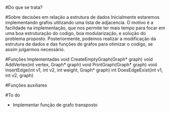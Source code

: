 #Do que se trata?

#Sobre decisões em relação a estrutura de dados
Inicialmente estaremos implementando grafos utilizando uma lista de adjacencia. O motivo é a facilidade na implementação, que nos permite ter mais tempo para focar em uma boa estruturação do codigo, boa modularização, e solução do problema proposto. Posteriormente, podemos realizar a modificação da estrutura de dados e das funções de grafos para otimizar o codigo, se assim julgarmos necessário.

#Funções Implementadas
void CreateEmptyGraph(Graph* graph)
void AddVertex(int vertex, Graph* graph)
void PrintGraph(Graph* graph)
void InsertEdge(int v1, int v2, int weight, Graph* graph)
int DoesEdgeExist(int v1, int v2, graph)

#Funções auxiliares

#To do
- Implementar função de grafo transposto